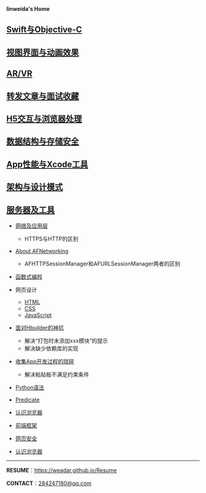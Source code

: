 **linweida's Home**

## [Swift与Objective-C](https://github.com/weadar/weadar.github.com/blob/master/Index_Folder/(%E7%BC%96%E7%A8%8B%E8%AF%AD%E8%A8%80)Swift_and_Objective-C.md)

## [视图界面与动画效果](https://github.com/weadar/weadar.github.com/blob/master/Index_Folder/(%E8%A7%86%E5%9B%BE%E7%95%8C%E9%9D%A2%E4%B8%8E%E5%8A%A8%E7%94%BB%E6%95%88%E6%9E%9C)View_and_Animation.md)

## [AR/VR](https://github.com/weadar/weadar.github.com/blob/master/Index_Folder/AR_and_VR.md)

## [转发文章与面试收藏](https://github.com/weadar/weadar.github.com/blob/master/Index_Folder/(%E8%BD%AC%E5%8F%91%E6%96%87%E7%AB%A0%E4%B8%8E%E9%9D%A2%E8%AF%95%E6%94%B6%E8%97%8F)ForwardBlog_and_InterviewPage.md)

## [H5交互与浏览器处理](https://github.com/weadar/weadar.github.com/blob/master/Index_Folder/(H5%E4%BA%A4%E4%BA%92%E4%B8%8E%E6%B5%8F%E8%A7%88%E5%99%A8%E5%A4%84%E7%90%86)InteractiveH5_and_Browser.md)

## [数据结构与存储安全](https://github.com/weadar/weadar.github.com/blob/master/Index_Folder/(%E6%95%B0%E6%8D%AE%E7%BB%93%E6%9E%84%E4%B8%8E%E5%AD%98%E5%82%A8%E5%AE%89%E5%85%A8)DataStructure_and_StorageSecurity.md)

## [App性能与Xcode工具](https://github.com/weadar/weadar.github.com/blob/master/Index_Folder/(App%E6%80%A7%E8%83%BD%E4%B8%8EXcode%E5%B7%A5%E5%85%B7)AppPerformance_and_XcodeInstrument.md)

## [架构与设计模式](https://github.com/weadar/weadar.github.com/blob/master/Index_Folder/(%E6%9E%B6%E6%9E%84%E4%B8%8E%E8%AE%BE%E8%AE%A1%E6%A8%A1%E5%BC%8F)Architectural_and_DesignPatterns.md)

## [服务器及工具]()


- [网络及应用层](https://weadar.github.io/Network)
  - HTTPS与HTTP的区别
- [About AFNetworking](https://weadar.github.io/AFNetworking)
  - AFHTTPSessionManager和AFURLSessionManager两者的区别
- [函数式编程](https://weadar.github.io/ReactiveCocoa)
- 网页设计
  - [HTML](https://weadar.github.io/HTML)
  - [CSS](https://weadar.github.io/CSS)
  - [JavaScript](https://weadar.github.io/JavaScript)
- [面对Hbuilder的神坑](https://weadar.github.io/Hbuilder)
  - 解决“打包时未添加xxx模块”的提示
  - 解决缺少依赖库的实现
- [收集App开发过程的琐碎](https://weadar.github.io/Apps)
  - 解决粘贴板不满足约束条件
- [Python语法](https://weadar.github.io/Python_base)

- [Predicate](https://weadar.github.io/Predicate)

- [认识浏览器](https://weadar.github.io/Browser)

- [前端框架](https://weadar.github.io/WebFrame)

- [网页安全](https://weadar.github.io/WebSafer)

- [认识浏览器](https://weadar.github.io/Browser)

---

**RESUME**：https://weadar.github.io/Resume

**CONTACT**：284247180@qq.com

